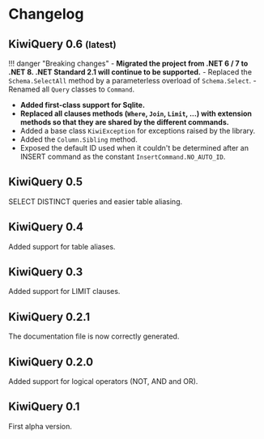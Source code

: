 # Changelog

## KiwiQuery 0.6 <small>(latest)</small>

!!! danger "Breaking changes"
    - **Migrated the project from .NET 6 / 7 to .NET 8. .NET Standard 2.1 will continue to be supported.** 
    - Replaced the `Schema.SelectAll` method by a parameterless overload of `Schema.Select`.
    - Renamed all `Query` classes to `Command`. 

- **Added first-class support for Sqlite.**
- **Replaced all clauses methods (`Where`, `Join`, `Limit`, ...) with extension methods so that they are shared by the
  different commands.**
- Added a base class `KiwiException` for exceptions raised by the library.
- Added the `Column.Sibling` method.
- Exposed the default ID used when it couldn't be determined after an INSERT command as the constant
  `InsertCommand.NO_AUTO_ID`.

## KiwiQuery 0.5

SELECT DISTINCT queries and easier table aliasing.

## KiwiQuery 0.4

Added support for table aliases.

## KiwiQuery 0.3

Added support for LIMIT clauses.

## KiwiQuery 0.2.1

The documentation file is now correctly generated.

## KiwiQuery 0.2.0

Added support for logical operators (NOT, AND and OR).

## KiwiQuery 0.1

First alpha version.